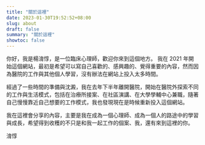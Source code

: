 ```yaml
---
title: "關於這裡"
date: 2023-01-30T19:52:52+08:00
slug: about
draft: false
summary: "關於這裡"
showtoc: false
---
```


你好，我是楊淯惇，是一位臨床心理師，歡迎你來到這個地方。
我在 2021 年開始這個網站，最初是希望可以寫自己喜歡的、感興趣的、覺得重要的內容，然而因為醫院的工作與其他個人學習，沒有辦法在網站上投入太多時間。

經過了一些時間的準備與沈澱，我在去年下半年離開醫院，開始在醫院外探索不同的工作與生活模式，包括在治療所接案、在社區演講、在大學學輔中心兼職，隨著自己慢慢靠近自己想要的工作模式，我也發現現在是時候重新投入這個網站。

我在這裡會分享的內容，主要是我在成為一個心理師、成為一個人的路途中的學習與成長，希望得到收穫的不只是和我一起工作的個案、我，還有來到這裡的你。

淯惇
